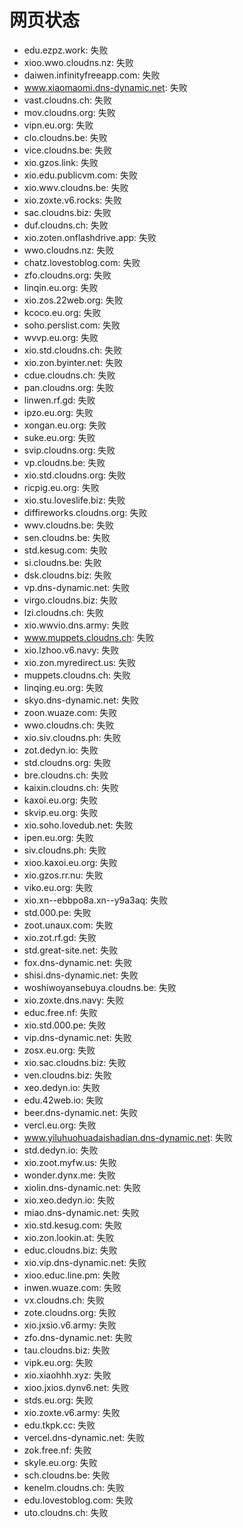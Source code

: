 # 网页状态
- edu.ezpz.work: 失败
- xioo.wwo.cloudns.nz: 失败
- daiwen.infinityfreeapp.com: 失败
- www.xiaomaomi.dns-dynamic.net: 失败
- vast.cloudns.ch: 失败
- mov.cloudns.org: 失败
- vipn.eu.org: 失败
- clo.cloudns.be: 失败
- vice.cloudns.be: 失败
- xio.gzos.link: 失败
- xio.edu.publicvm.com: 失败
- xio.wwv.cloudns.be: 失败
- xio.zoxte.v6.rocks: 失败
- sac.cloudns.biz: 失败
- duf.cloudns.ch: 失败
- xio.zoten.onflashdrive.app: 失败
- wwo.cloudns.nz: 失败
- chatz.lovestoblog.com: 失败
- zfo.cloudns.org: 失败
- linqin.eu.org: 失败
- xio.zos.22web.org: 失败
- kcoco.eu.org: 失败
- soho.perslist.com: 失败
- wvvp.eu.org: 失败
- xio.std.cloudns.ch: 失败
- xio.zon.byinter.net: 失败
- cdue.cloudns.ch: 失败
- pan.cloudns.org: 失败
- linwen.rf.gd: 失败
- ipzo.eu.org: 失败
- xongan.eu.org: 失败
- suke.eu.org: 失败
- svip.cloudns.org: 失败
- vp.cloudns.be: 失败
- xio.std.cloudns.org: 失败
- ricpig.eu.org: 失败
- xio.stu.loveslife.biz: 失败
- diffireworks.cloudns.org: 失败
- wwv.cloudns.be: 失败
- sen.cloudns.be: 失败
- std.kesug.com: 失败
- si.cloudns.be: 失败
- dsk.cloudns.biz: 失败
- vp.dns-dynamic.net: 失败
- virgo.cloudns.biz: 失败
- lzi.cloudns.ch: 失败
- xio.wwvio.dns.army: 失败
- www.muppets.cloudns.ch: 失败
- xio.lzhoo.v6.navy: 失败
- xio.zon.myredirect.us: 失败
- muppets.cloudns.ch: 失败
- linqing.eu.org: 失败
- skyo.dns-dynamic.net: 失败
- zoon.wuaze.com: 失败
- wwo.cloudns.ch: 失败
- xio.siv.cloudns.ph: 失败
- zot.dedyn.io: 失败
- std.cloudns.org: 失败
- bre.cloudns.ch: 失败
- kaixin.cloudns.ch: 失败
- kaxoi.eu.org: 失败
- skvip.eu.org: 失败
- xio.soho.lovedub.net: 失败
- ipen.eu.org: 失败
- siv.cloudns.ph: 失败
- xioo.kaxoi.eu.org: 失败
- xio.gzos.rr.nu: 失败
- viko.eu.org: 失败
- xio.xn--ebbpo8a.xn--y9a3aq: 失败
- std.000.pe: 失败
- zoot.unaux.com: 失败
- xio.zot.rf.gd: 失败
- std.great-site.net: 失败
- fox.dns-dynamic.net: 失败
- shisi.dns-dynamic.net: 失败
- woshiwoyansebuya.cloudns.be: 失败
- xio.zoxte.dns.navy: 失败
- educ.free.nf: 失败
- xio.std.000.pe: 失败
- vip.dns-dynamic.net: 失败
- zosx.eu.org: 失败
- xio.sac.cloudns.biz: 失败
- ven.cloudns.biz: 失败
- xeo.dedyn.io: 失败
- edu.42web.io: 失败
- beer.dns-dynamic.net: 失败
- vercl.eu.org: 失败
- www.yiluhuohuadaishadian.dns-dynamic.net: 失败
- std.dedyn.io: 失败
- xio.zoot.myfw.us: 失败
- wonder.dynx.me: 失败
- xiolin.dns-dynamic.net: 失败
- xio.xeo.dedyn.io: 失败
- miao.dns-dynamic.net: 失败
- xio.std.kesug.com: 失败
- xio.zon.lookin.at: 失败
- educ.cloudns.biz: 失败
- xio.vip.dns-dynamic.net: 失败
- xioo.educ.line.pm: 失败
- inwen.wuaze.com: 失败
- vx.cloudns.ch: 失败
- zote.cloudns.org: 失败
- xio.jxsio.v6.army: 失败
- zfo.dns-dynamic.net: 失败
- tau.cloudns.biz: 失败
- vipk.eu.org: 失败
- xio.xiaohhh.xyz: 失败
- xioo.jxios.dynv6.net: 失败
- stds.eu.org: 失败
- xio.zoxte.v6.army: 失败
- edu.tkpk.cc: 失败
- vercel.dns-dynamic.net: 失败
- zok.free.nf: 失败
- skyle.eu.org: 失败
- sch.cloudns.be: 失败
- kenelm.cloudns.ch: 失败
- edu.lovestoblog.com: 失败
- uto.cloudns.ch: 失败
